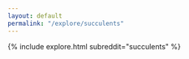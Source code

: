 ```yaml
---
layout: default
permalink: "/explore/succulents"
---
```


{% include explore.html subreddit="succulents" %}
